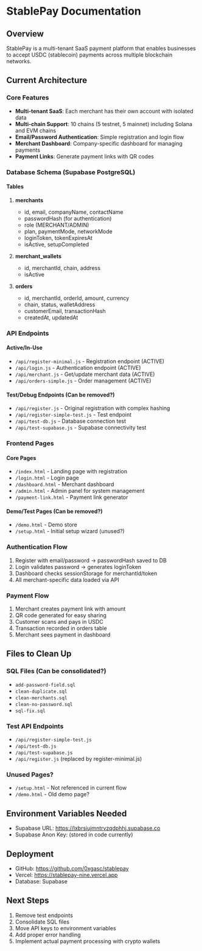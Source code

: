 # StablePay Documentation

## Overview
StablePay is a multi-tenant SaaS payment platform that enables businesses to accept USDC (stablecoin) payments across multiple blockchain networks.

## Current Architecture

### Core Features
- **Multi-tenant SaaS**: Each merchant has their own account with isolated data
- **Multi-chain Support**: 10 chains (5 testnet, 5 mainnet) including Solana and EVM chains
- **Email/Password Authentication**: Simple registration and login flow
- **Merchant Dashboard**: Company-specific dashboard for managing payments
- **Payment Links**: Generate payment links with QR codes

### Database Schema (Supabase PostgreSQL)

#### Tables
1. **merchants**
   - id, email, companyName, contactName
   - passwordHash (for authentication)
   - role (MERCHANT/ADMIN)
   - plan, paymentMode, networkMode
   - loginToken, tokenExpiresAt
   - isActive, setupCompleted

2. **merchant_wallets**
   - id, merchantId, chain, address
   - isActive

3. **orders**
   - id, merchantId, orderId, amount, currency
   - chain, status, walletAddress
   - customerEmail, transactionHash
   - createdAt, updatedAt

### API Endpoints

#### Active/In-Use
- `/api/register-minimal.js` - Registration endpoint (ACTIVE)
- `/api/login.js` - Authentication endpoint (ACTIVE)
- `/api/merchant.js` - Get/update merchant data (ACTIVE)
- `/api/orders-simple.js` - Order management (ACTIVE)

#### Test/Debug Endpoints (Can be removed?)
- `/api/register.js` - Original registration with complex hashing
- `/api/register-simple-test.js` - Test endpoint
- `/api/test-db.js` - Database connection test
- `/api/test-supabase.js` - Supabase connectivity test

### Frontend Pages

#### Core Pages
- `/index.html` - Landing page with registration
- `/login.html` - Login page
- `/dashboard.html` - Merchant dashboard
- `/admin.html` - Admin panel for system management
- `/payment-link.html` - Payment link generator

#### Demo/Test Pages (Can be removed?)
- `/demo.html` - Demo store
- `/setup.html` - Initial setup wizard (unused?)

### Authentication Flow
1. Register with email/password → passwordHash saved to DB
2. Login validates password → generates loginToken
3. Dashboard checks sessionStorage for merchantId/token
4. All merchant-specific data loaded via API

### Payment Flow
1. Merchant creates payment link with amount
2. QR code generated for easy sharing
3. Customer scans and pays in USDC
4. Transaction recorded in orders table
5. Merchant sees payment in dashboard

## Files to Clean Up

### SQL Files (Can be consolidated?)
- `add-password-field.sql`
- `clean-duplicate.sql`
- `clean-merchants.sql`
- `clean-no-password.sql`
- `sql-fix.sql`

### Test API Endpoints
- `/api/register-simple-test.js`
- `/api/test-db.js`
- `/api/test-supabase.js`
- `/api/register.js` (replaced by register-minimal.js)

### Unused Pages?
- `/setup.html` - Not referenced in current flow
- `/demo.html` - Old demo page?

## Environment Variables Needed
- Supabase URL: https://lxbrsiujmntrvzqdphhj.supabase.co
- Supabase Anon Key: (stored in code currently)

## Deployment
- GitHub: https://github.com/0xgasc/stablepay
- Vercel: https://stablepay-nine.vercel.app
- Database: Supabase

## Next Steps
1. Remove test endpoints
2. Consolidate SQL files
3. Move API keys to environment variables
4. Add proper error handling
5. Implement actual payment processing with crypto wallets